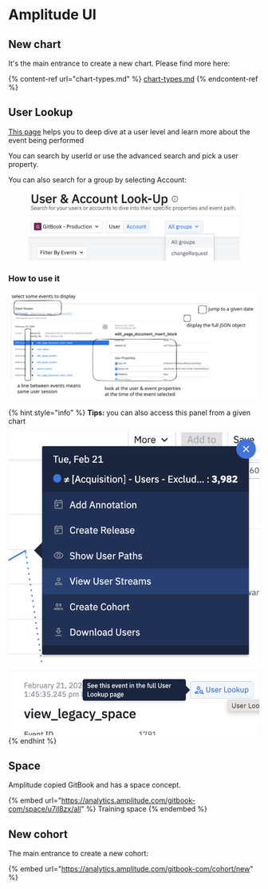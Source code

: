 # Amplitude UI

## New chart

It's the main entrance to create a new chart. Please find more here:

{% content-ref url="chart-types.md" %}
[chart-types.md](chart-types.md)
{% endcontent-ref %}

## User Lookup

[This page](https://analytics.amplitude.com/gitbook-com/account-activity) helps you to deep dive at a user level and learn more about the event being performed

You can search by userId or use the advanced search and pick a user property.

You can also search for a group by selecting Account:

<figure><img src="../.gitbook/assets/image (5).png" alt=""><figcaption></figcaption></figure>

### How to use it

<img src="../.gitbook/assets/file.excalidraw (5).svg" alt="quick UI explanation" class="gitbook-drawing">

{% hint style="info" %}
**Tips:** you can also access this panel from a given chart

![](<../.gitbook/assets/image (3).png>)![](<../.gitbook/assets/image (21).png>)
{% endhint %}

## Space

Amplitude copied GitBook and has a space concept.

{% embed url="https://analytics.amplitude.com/gitbook-com/space/u7il8zx/all" %}
Training space
{% endembed %}

## New cohort

The main entrance to create a new cohort:

{% embed url="https://analytics.amplitude.com/gitbook-com/cohort/new" %}
